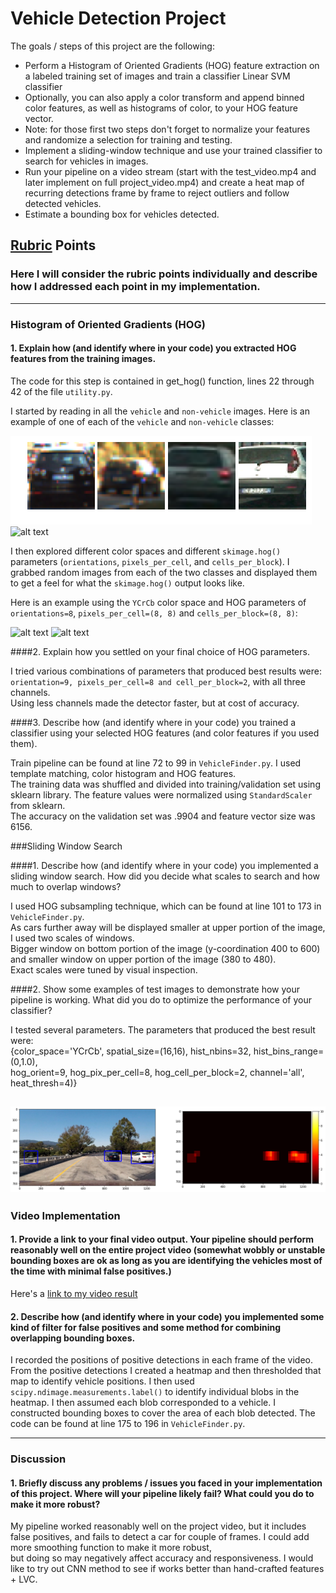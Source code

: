 # **Vehicle Detection Project**

The goals / steps of this project are the following:

* Perform a Histogram of Oriented Gradients (HOG) feature extraction on a labeled training set of images and train a classifier Linear SVM classifier
* Optionally, you can also apply a color transform and append binned color features, as well as histograms of color, to your HOG feature vector. 
* Note: for those first two steps don't forget to normalize your features and randomize a selection for training and testing.
* Implement a sliding-window technique and use your trained classifier to search for vehicles in images.
* Run your pipeline on a video stream (start with the test_video.mp4 and later implement on full project_video.mp4) and create a heat map of recurring detections frame by frame to reject outliers and follow detected vehicles.
* Estimate a bounding box for vehicles detected.

[//]: # (Image References)
[image1]: ./output_images/train_imgs_cars.png
[image2]: ./output_images/train_imgs_notcars.jpg
[image3]: ./output_images/car_hog.jpg
[image4]: ./output_images/notcar_hog.jpg
[image5]: ./output_images/detector_heatmap.png


## [Rubric](https://review.udacity.com/#!/rubrics/513/view) Points
### Here I will consider the rubric points individually and describe how I addressed each point in my implementation.  

---
### Histogram of Oriented Gradients (HOG)

#### 1. Explain how (and identify where in your code) you extracted HOG features from the training images.

The code for this step is contained in get_hog() function, lines 22 through 42 of the file `utility.py`.  

I started by reading in all the `vehicle` and `non-vehicle` images.  Here is an example of one of each of the `vehicle` and `non-vehicle` classes:

![alt text][image1]
![alt text][image2]

I then explored different color spaces and different `skimage.hog()` parameters (`orientations`, `pixels_per_cell`, and `cells_per_block`).  I grabbed random images from each of the two classes and displayed them to get a feel for what the `skimage.hog()` output looks like.

Here is an example using the `YCrCb` color space and HOG parameters of `orientations=8`, `pixels_per_cell=(8, 8)` and `cells_per_block=(8, 8)`:

![alt text][image3]
![alt text][image4]

####2. Explain how you settled on your final choice of HOG parameters.

I tried various combinations of parameters that produced best results were: `orientation=9, pixels_per_cell=8 and cell_per_block=2`, with all three channels.  
Using less channels made the detector faster, but at cost of accuracy.  

####3. Describe how (and identify where in your code) you trained a classifier using your selected HOG features (and color features if you used them).

Train pipeline can be found at line 72 to 99 in `VehicleFinder.py`. I used template matching, color histogram and HOG features.  
The training data was shuffled and divided into training/validation set using sklearn library. The feature values were normalized using `StandardScaler` from sklearn.  
The accuracy on the validation set was .9904 and feature vector size was 6156.  

###Sliding Window Search

####1. Describe how (and identify where in your code) you implemented a sliding window search.  How did you decide what scales to search and how much to overlap windows?

I used HOG subsampling technique, which can be found at line 101 to 173 in `VehicleFinder.py`.  
As cars further away will be displayed smaller at upper portion of the image, I used two scales of windows.  
Bigger window on bottom portion of the image (y-coordination 400 to 600) and smaller window on upper portion of the image (380 to 480).  
Exact scales were tuned by visual inspection.  

####2. Show some examples of test images to demonstrate how your pipeline is working.  What did you do to optimize the performance of your classifier?

I tested several parameters. The parameters that produced the best result were:  
{color_space='YCrCb', spatial_size=(16,16), hist_nbins=32, hist_bins_range=(0,1.0),  
hog_orient=9, hog_pix_per_cell=8, hog_cell_per_block=2, channel='all', heat_thresh=4)}  

![alt text][image5]
---

### Video Implementation

#### 1. Provide a link to your final video output.  Your pipeline should perform reasonably well on the entire project video (somewhat wobbly or unstable bounding boxes are ok as long as you are identifying the vehicles most of the time with minimal false positives.)
Here's a [link to my video result](https://youtu.be/cgmf2Wnv6PU)


#### 2. Describe how (and identify where in your code) you implemented some kind of filter for false positives and some method for combining overlapping bounding boxes.

I recorded the positions of positive detections in each frame of the video.  From the positive detections I created a heatmap and then thresholded that map to identify vehicle positions.  I then used `scipy.ndimage.measurements.label()` to identify individual blobs in the heatmap.  I then assumed each blob corresponded to a vehicle.  I constructed bounding boxes to cover the area of each blob detected. The code can be found at line 175 to 196 in `VehicleFinder.py`.  



---

### Discussion

#### 1. Briefly discuss any problems / issues you faced in your implementation of this project.  Where will your pipeline likely fail?  What could you do to make it more robust?

My pipeline worked reasonably well on the project video, but it includes false positives, and fails to detect a car for couple of frames. I could add more smoothing function to make it more robust,  
but doing so may negatively affect accuracy and responsiveness. I would like to try out CNN method to see if works better than hand-crafted features + LVC. 
 

